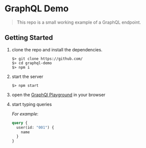 
# GraphQL Demo

> This repo is a small working example of a GraphQL endpoint.

## Getting Started
1) clone the repo and install the dependencies.
    ```
    $> git clone https://github.com/
    $> cd graphql-demo
    $> npm i
    ```

2) start the server
    ```
    $> npm start
    ```
3) open the [GraphQl Playground](http://localhost:4000) in your browser

4) start typing queries

    _For example_:
    ```GraphQL
    query {
      user(id: "001") {
        name
      }
    }
    ```